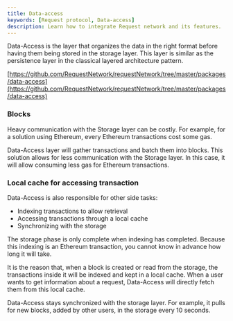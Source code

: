 ```yaml
---
title: Data-access
keywords: [Request protocol, Data-access]
description: Learn how to integrate Request network and its features.
---
```


Data-Access is the layer that organizes the data in the right format before having them being stored in the storage layer. This layer is similar as the persistence layer in the classical layered architecture pattern.

[https://github.com/RequestNetwork/requestNetwork/tree/master/packages/data-access](https://github.com/RequestNetwork/requestNetwork/tree/master/packages/data-access)

### Blocks

Heavy communication with the Storage layer can be costly. For example, for a solution using Ethereum, every Ethereum transactions cost some gas.

Data-Access layer will gather transactions and batch them into blocks. This solution allows for less communication with the Storage layer. In this case, it will allow consuming less gas for Ethereum transactions.

### Local cache for accessing transaction

Data-Access is also responsible for other side tasks:

- Indexing transactions to allow retrieval
- Accessing transactions through a local cache
- Synchronizing with the storage

The storage phase is only complete when indexing has completed. Because this indexing is an Ethereum transaction, you cannot know in advance how long it will take.

It is the reason that, when a block is created or read from the storage, the transactions inside it will be indexed and kept in a local cache. When a user wants to get information about a request, Data-Access will directly fetch them from this local cache.

Data-Access stays synchronized with the storage layer. For example, it pulls for new blocks, added by other users, in the storage every 10 seconds.

